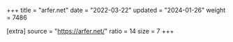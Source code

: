 +++
title = "arfer.net"
date = "2022-03-22"
updated = "2024-01-26"
weight = 7486

[extra]
source = "https://arfer.net/"
ratio = 14
size = 7
+++
